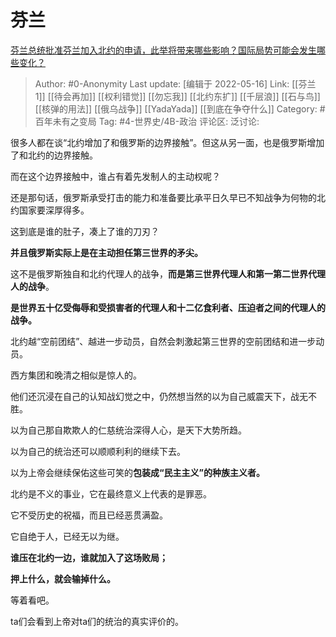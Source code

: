 # 芬兰
[芬兰总统批准芬兰加入北约的申请，此举将带来哪些影响？国际局势可能会发生哪些变化？](https://www.zhihu.com/question/532951463/answer/2487213541)

> Author: #0-Anonymity
> Last update: [编辑于 2022-05-16]
> Link: [[芬兰 1]] [[待会再加]] [[权利错觉]] [[勿忘我]] [[北约东扩]] [[千层浪]] [[石与鸟]] [[核弹的用法]] [[俄乌战争]] [[YadaYada]] [[到底在争夺什么]]
> Category: #百年未有之变局
> Tag: #4-世界史/4B-政治
> 评论区:
> 泛讨论:

很多人都在谈“北约增加了和俄罗斯的边界接触”。但这从另一面，也是俄罗斯增加了和北约的边界接触。

而在这个边界接触中，谁占有着先发制人的主动权呢？

还是那句话，俄罗斯承受打击的能力和准备要比承平日久早已不知战争为何物的北约国家要深厚得多。

这到底是谁的肚子，凑上了谁的刀刃？

**并且俄罗斯实际上是在主动担任第三世界的矛尖。**

这不是俄罗斯独自和北约代理人的战争，**而是第三世界代理人和第一第二世界代理人的战争**。

**是世界五十亿受侮辱和受损害者的代理人和十二亿食利者、压迫者之间的代理人的战争。**

北约越“空前团结”、越进一步动员，自然会刺激起第三世界的空前团结和进一步动员。

西方集团和晚清之相似是惊人的。

他们还沉浸在自己的认知战幻觉之中，仍然想当然的以为自己威震天下，战无不胜。

以为自己那自欺欺人的仁慈统治深得人心，是天下大势所趋。

以为自己的统治还可以顺顺利利的继续下去。

以为上帝会继续保佑这些可笑的**包装成“民主主义”的种族主义者。**

北约是不义的事业，它在最终意义上代表的是罪恶。

它不受历史的祝福，而且已经恶贯满盈。

它自绝于人，已经无以为继。

**谁压在北约一边，谁就加入了这场败局；**

**押上什么，就会输掉什么。**

等着看吧。

ta们会看到上帝对ta们的统治的真实评价的。
